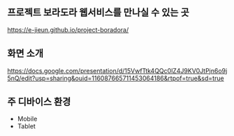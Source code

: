 ## 프로젝트 보라도라 웹서비스를 만나실 수 있는 곳
https://e-jieun.github.io/project-boradora/

## 화면 소개
https://docs.google.com/presentation/d/15VwfTtk4QQc0lZ4J9KV0JtPjn6o9j5nQ/edit?usp=sharing&ouid=116087665711453064186&rtpof=true&sd=true

## 주 디바이스 환경
- Mobile
- Tablet